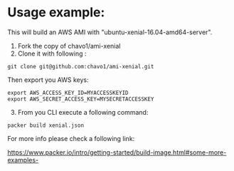# Usage example:

This will build an AWS AMI with "ubuntu-xenial-16.04-amd64-server".

1.  Fork the copy of chavo1/ami-xenial
2.  Clone it with following :

```
git clone git@github.com:chavo1/ami-xenial.git
```
Then export you AWS keys:
```
export AWS_ACCESS_KEY_ID=MYACCESSKEYID
export AWS_SECRET_ACCESS_KEY=MYSECRETACCESSKEY
```
3. From you CLI execute a following command:

```
packer build xenial.json
``` 

For more info please check a following link:

https://www.packer.io/intro/getting-started/build-image.html#some-more-examples-
